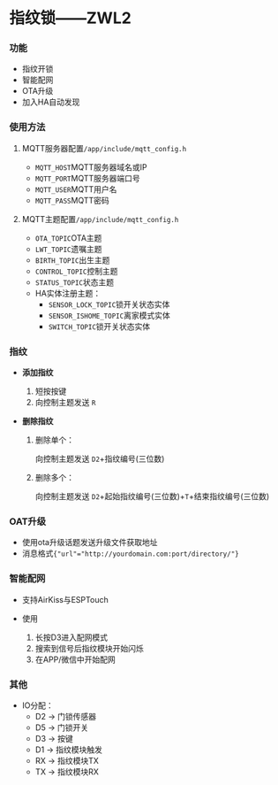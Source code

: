 # 指纹锁——ZWL2
### 功能
* 指纹开锁
* 智能配网
* OTA升级
* 加入HA自动发现
### 使用方法
1. MQTT服务器配置`/app/include/mqtt_config.h`
   * `MQTT_HOST`MQTT服务器域名或IP
   * `MQTT_PORT`MQTT服务器端口号
   * `MQTT_USER`MQTT用户名
   * `MQTT_PASS`MQTT密码

2. MQTT主题配置`/app/include/mqtt_config.h`

    * `OTA_TOPIC`OTA主题
    * `LWT_TOPIC`遗嘱主题
    * `BIRTH_TOPIC`出生主题
    * `CONTROL_TOPIC`控制主题
    * `STATUS_TOPIC`状态主题
    * HA实体注册主题：
        * `SENSOR_LOCK_TOPIC`锁开关状态实体
        * `SENSOR_ISHOME_TOPIC`离家模式实体
        * `SWITCH_TOPIC`锁开关状态实体

### 指纹

* **添加指纹**
  1. 短按按键
  2. 向控制主题发送 `R`

* **删除指纹**

  1. 删除单个：

     向控制主题发送 `D2`+指纹编号(三位数)

  2. 删除多个：

     向控制主题发送 `D2`+起始指纹编号(三位数)+`T`+结束指纹编号(三位数)

### OAT升级

- 使用ota升级话题发送升级文件获取地址
- 消息格式`{"url"="http://yourdomain.com:port/directory/"}`

### 智能配网

* 支持AirKiss与ESPTouch

* 使用
  1. 长按D3进入配网模式
  2. 搜索到信号后指纹模块开始闪烁
  3. 在APP/微信中开始配网

### 其他

* IO分配：
  * D2 -> 门锁传感器
  * D5 -> 门锁开关
  * D3 -> 按键
  * D1 -> 指纹模块触发
  * RX -> 指纹模块TX
  * TX -> 指纹模块RX